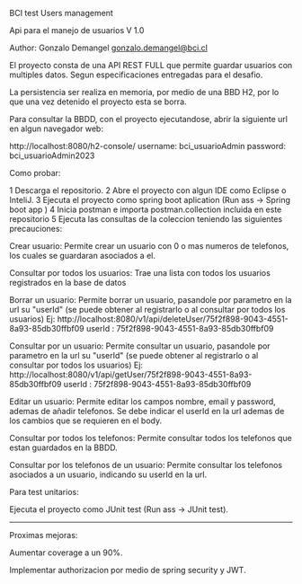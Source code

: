 BCI test Users management


Api para el manejo de usuarios
V 1.0 

Author: Gonzalo Demangel 
gonzalo.demangel@bci.cl


El proyecto consta de una API REST FULL que permite guardar usuarios con multiples datos. Segun especificaciones entregadas para el desafio. 

La persistencia ser realiza en memoria, por medio de una BBD H2, por lo que una vez detenido el proyecto esta se borra.

Para consultar la BBDD, con el proyecto ejecutandose, abrir la siguiente url en algun navegador web: 

http://localhost:8080/h2-console/
username: bci_usuarioAdmin
password: bci_usuarioAdmin2023

Como probar: 

1 Descarga el repositorio. 
2 Abre el proyecto con algun IDE como Eclipse o InteliJ.
3 Ejecuta el proyecto como  spring boot aplication (Run ass -> Spring boot app )
4 Inicia postman e importa postman.collection incluida en este repositorio
5 Ejecuta las consultas de la coleccion teniendo las siguientes precauciones: 

Crear usuario: 
	Permite crear un usuario con 0 o mas numeros de telefonos, los cuales se guardaran asociados a el. 
	
Consultar por todos los usuarios:
	Trae una lista con todos los usuarios registrados en la base de datos 	
	
Borrar un usuario:
	Permite borrar un usuario, pasandole por parametro en la url su "userId" (se puede obtener al registrarlo o al consultar por todos los usuarios)
	Ej: http://localhost:8080/v1/api/deleteUser/75f2f898-9043-4551-8a93-85db30ffbf09
	userId : 75f2f898-9043-4551-8a93-85db30ffbf09

Consultar por un usuario:
	Permite consultar un usuario, pasandole por parametro en la url su "userId" (se puede obtener al registrarlo o al consultar por todos los usuarios)
	Ej: http://localhost:8080/v1/api/getUser/75f2f898-9043-4551-8a93-85db30ffbf09
	userId : 75f2f898-9043-4551-8a93-85db30ffbf09
	
Editar un usuario:
	Permite editar los campos nombre, email y password, ademas de añadir telefonos. Se debe indicar el userId en la url ademas de los cambios que se requieren
	en el body. 
	
Consultar por todos los telefonos:
	Permite consultar todos los telefonos que estan guardados en la BBDD. 

Consultar por los telefonos de un usuario:
	Permite consultar los telefonos asociados a un usuario, indicando su userId en la url. 
	



Para test unitarios: 

Ejecuta el proyecto como JUnit test (Run ass -> JUnit test).










************************************   
Proximas mejoras: 

Aumentar coverage a un 90%.

Implementar authorizacion por medio de spring security y JWT. 






